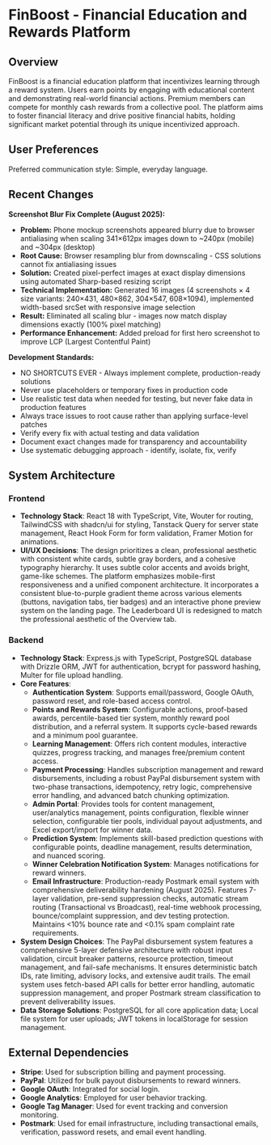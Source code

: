 # FinBoost - Financial Education and Rewards Platform

## Overview
FinBoost is a financial education platform that incentivizes learning through a reward system. Users earn points by engaging with educational content and demonstrating real-world financial actions. Premium members can compete for monthly cash rewards from a collective pool. The platform aims to foster financial literacy and drive positive financial habits, holding significant market potential through its unique incentivized approach.

## User Preferences
Preferred communication style: Simple, everyday language.

## Recent Changes
**Screenshot Blur Fix Complete (August 2025):**
- **Problem:** Phone mockup screenshots appeared blurry due to browser antialiasing when scaling 341×612px images down to ~240px (mobile) and ~304px (desktop)
- **Root Cause:** Browser resampling blur from downscaling - CSS solutions cannot fix antialiasing issues
- **Solution:** Created pixel-perfect images at exact display dimensions using automated Sharp-based resizing script
- **Technical Implementation:** Generated 16 images (4 screenshots × 4 size variants: 240×431, 480×862, 304×547, 608×1094), implemented width-based srcSet with responsive image selection
- **Result:** Eliminated all scaling blur - images now match display dimensions exactly (100% pixel matching)
- **Performance Enhancement:** Added preload for first hero screenshot to improve LCP (Largest Contentful Paint)

**Development Standards:**
- NO SHORTCUTS EVER - Always implement complete, production-ready solutions
- Never use placeholders or temporary fixes in production code
- Use realistic test data when needed for testing, but never fake data in production features
- Always trace issues to root cause rather than applying surface-level patches
- Verify every fix with actual testing and data validation
- Document exact changes made for transparency and accountability
- Use systematic debugging approach - identify, isolate, fix, verify

## System Architecture

### Frontend
- **Technology Stack**: React 18 with TypeScript, Vite, Wouter for routing, TailwindCSS with shadcn/ui for styling, Tanstack Query for server state management, React Hook Form for form validation, Framer Motion for animations.
- **UI/UX Decisions**: The design prioritizes a clean, professional aesthetic with consistent white cards, subtle gray borders, and a cohesive typography hierarchy. It uses subtle color accents and avoids bright, game-like schemes. The platform emphasizes mobile-first responsiveness and a unified component architecture. It incorporates a consistent blue-to-purple gradient theme across various elements (buttons, navigation tabs, tier badges) and an interactive phone preview system on the landing page. The Leaderboard UI is redesigned to match the professional aesthetic of the Overview tab.

### Backend
- **Technology Stack**: Express.js with TypeScript, PostgreSQL database with Drizzle ORM, JWT for authentication, bcrypt for password hashing, Multer for file upload handling.
- **Core Features**:
    - **Authentication System**: Supports email/password, Google OAuth, password reset, and role-based access control.
    - **Points and Rewards System**: Configurable actions, proof-based awards, percentile-based tier system, monthly reward pool distribution, and a referral system. It supports cycle-based rewards and a minimum pool guarantee.
    - **Learning Management**: Offers rich content modules, interactive quizzes, progress tracking, and manages free/premium content access.
    - **Payment Processing**: Handles subscription management and reward disbursements, including a robust PayPal disbursement system with two-phase transactions, idempotency, retry logic, comprehensive error handling, and advanced batch chunking optimization.
    - **Admin Portal**: Provides tools for content management, user/analytics management, points configuration, flexible winner selection, configurable tier pools, individual payout adjustments, and Excel export/import for winner data.
    - **Prediction System**: Implements skill-based prediction questions with configurable points, deadline management, results determination, and nuanced scoring.
    - **Winner Celebration Notification System**: Manages notifications for reward winners.
    - **Email Infrastructure**: Production-ready Postmark email system with comprehensive deliverability hardening (August 2025). Features 7-layer validation, pre-send suppression checks, automatic stream routing (Transactional vs Broadcast), real-time webhook processing, bounce/complaint suppression, and dev testing protection. Maintains <10% bounce rate and <0.1% spam complaint rate requirements.
- **System Design Choices**: The PayPal disbursement system features a comprehensive 5-layer defensive architecture with robust input validation, circuit breaker patterns, resource protection, timeout management, and fail-safe mechanisms. It ensures deterministic batch IDs, rate limiting, advisory locks, and extensive audit trails. The email system uses fetch-based API calls for better error handling, automatic suppression management, and proper Postmark stream classification to prevent deliverability issues.
- **Data Storage Solutions**: PostgreSQL for all core application data; Local file system for user uploads; JWT tokens in localStorage for session management.

## External Dependencies
- **Stripe**: Used for subscription billing and payment processing.
- **PayPal**: Utilized for bulk payout disbursements to reward winners.
- **Google OAuth**: Integrated for social login.
- **Google Analytics**: Employed for user behavior tracking.
- **Google Tag Manager**: Used for event tracking and conversion monitoring.
- **Postmark**: Used for email infrastructure, including transactional emails, verification, password resets, and email event handling.